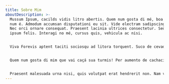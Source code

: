 ```yaml
---
title: Sobre Mim
aboutDescription: >-
  Mussum Ipsum, cacilds vidis litro abertis. Quem num gosta di mé, boa gentis
  num é. Admodum accumsan disputationi eu sit. Vide electram sadipscing et per.
  Nec orci ornare consequat. Praesent lacinia ultrices consectetur. Sed non
  ipsum felis. Interagi no mé, cursus quis, vehicula ac nisi.


  Viva Forevis aptent taciti sociosqu ad litora torquent. Suco de cevadiss deixa as pessoas mais interessantis. Si u mundo tá muito paradis? Toma um mé que o mundo vai girarzis! Posuere libero varius. Nullam a nisl ut ante blandit hendrerit. Aenean sit amet nisi.


  Quem num gosta di mim que vai caçá sua turmis! Per aumento de cachacis, eu reclamis. Suco de cevadiss, é um leite divinis, qui tem lupuliz, matis, aguis e fermentis. Não sou faixa preta cumpadi, sou preto inteiris, inteiris.


  Praesent malesuada urna nisi, quis volutpat erat hendrerit non. Nam vulputate dapibus. Diuretics paradis num copo é motivis de denguis. Casamentiss faiz malandris se pirulitá. A ordem dos tratores não altera o pão duris.
---
```

